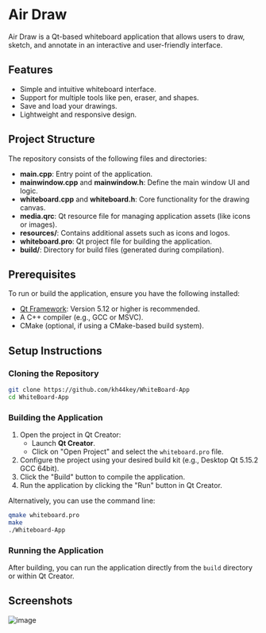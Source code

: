 # Air Draw

Air Draw is a Qt-based whiteboard application that allows users to draw, sketch, and annotate in an interactive and user-friendly interface.

## Features
- Simple and intuitive whiteboard interface.
- Support for multiple tools like pen, eraser, and shapes.
- Save and load your drawings.
- Lightweight and responsive design.

## Project Structure
The repository consists of the following files and directories:
- **main.cpp**: Entry point of the application.
- **mainwindow.cpp** and **mainwindow.h**: Define the main window UI and logic.
- **whiteboard.cpp** and **whiteboard.h**: Core functionality for the drawing canvas.
- **media.qrc**: Qt resource file for managing application assets (like icons or images).
- **resources/**: Contains additional assets such as icons and logos.
- **whiteboard.pro**: Qt project file for building the application.
- **build/**: Directory for build files (generated during compilation).

## Prerequisites
To run or build the application, ensure you have the following installed:
- [Qt Framework](https://www.qt.io/download): Version 5.12 or higher is recommended.
- A C++ compiler (e.g., GCC or MSVC).
- CMake (optional, if using a CMake-based build system).

## Setup Instructions
### Cloning the Repository
```bash
git clone https://github.com/kh44key/WhiteBoard-App
cd WhiteBoard-App
```

### Building the Application
1. Open the project in Qt Creator:
   - Launch **Qt Creator**.
   - Click on "Open Project" and select the `whiteboard.pro` file.
2. Configure the project using your desired build kit (e.g., Desktop Qt 5.15.2 GCC 64bit).
3. Click the "Build" button to compile the application.
4. Run the application by clicking the "Run" button in Qt Creator.

Alternatively, you can use the command line:
```bash
qmake whiteboard.pro
make
./Whiteboard-App
```

### Running the Application
After building, you can run the application directly from the `build` directory or within Qt Creator.

## Screenshots
![image](https://github.com/user-attachments/assets/a74045fb-4467-4f60-982d-05245c2008bf)
